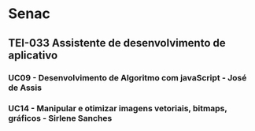 # Senac
## TEI-033 Assistente de desenvolvimento de aplicativo 
### UC09 - Desenvolvimento de Algoritmo com javaScript - José de Assis

### UC14 - Manipular e otimizar imagens vetoriais, bitmaps, gráficos - Sirlene Sanches


